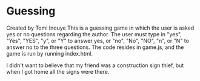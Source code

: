 # Guessing
Created by Tomi Inouye
This is a guessing game in which the user is asked yes or no questions regarding the author. The user must type in "yes", "Yes", "YES", "y", or  "Y" to answer yes, or "no", "No", "NO", "n", or "N" to answer no to the three questions. The code resides in game.js, and the game is run by running index.html.

I didn't want to believe that my friend was a construction sign thief, but when I got home all the signs were there.
